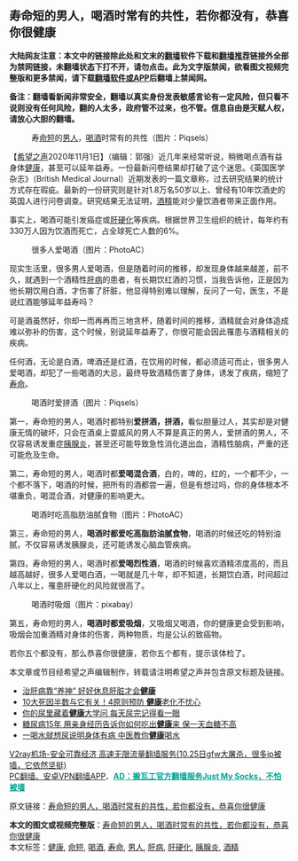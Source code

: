  <h2>寿命短的男人，喝酒时常有的共性，若你都没有，恭喜你很健康</h2> <p class="notice"><b>大陆网友注意：本文中的链接除此处和文末的<a href="https://github.com/bannedbook/fanqiang" >翻墙</a>软件下载和<a href="https://github.com/killgcd/justmysocks/blob/master/README.md">翻墙推荐</a>链接外全部为禁网链接，未翻墙状态下打不开，请勿点击。此为文字版禁闻，欲看图文视频完整版和更多禁闻，请下载<a href="https://github.com/bannedbook/fanqiang">翻墙软件或APP</a>后翻墙上禁闻网。</p><p>备注：翻墙看新闻非常安全，翻墙以真实身份发表敏感言论有一定风险，但只看不说则没有任何风险，翻的人太多，政府管不过来，也不管。信息自由是天赋人权，请放心大胆的翻墙。</b></p>  <div class="entry"> <figure><figcaption>寿<a href="https://www.bannedbook.org/bnews/tag/%E5%91%BD%E7%9F%AD/" class="st_tag internal_tag" rel="tag" title="标签 命短 下的日志">命短</a>的<a href="https://www.bannedbook.org/bnews/tag/%e7%94%b7%e4%ba%ba/" class="st_tag internal_tag" rel="tag" title="标签 男人 下的日志">男人</a>，<a href="https://www.bannedbook.org/bnews/tag/%E5%96%9D%E9%85%92/" class="st_tag internal_tag" rel="tag" title="标签 喝酒 下的日志">喝酒</a>时常有的共性（图片：Piqsels）</figcaption></figure> <p>【<span class='wp_keywordlink_affiliate'><a href="https://www.soundofhope.org" title="希望之声" target="_blank">希望之声</a></span>2020年11月1日】（编辑：郭强）近几年来经常听说，稍微喝点酒有益身体<a href="https://www.bannedbook.org/bnews/tag/%e5%81%a5%e5%ba%b7/" class="st_tag internal_tag" rel="tag" title="标签 健康 下的日志">健康</a>，甚至可以延年益寿。一份最新问卷结果却打破了这个迷思。《英国医学杂志》（British Medical Journal）近期发表的一篇文章称，过去研究结果的统计方式存在瑕疵。最新的一份研究则是针对1.8万名50岁以上、曾经有10年饮酒史的英国人进行问卷调查。研究结果无法证明，<a href="https://www.bannedbook.org/bnews/tag/%E9%85%92%E7%B2%BE/" class="st_tag internal_tag" rel="tag" title="标签 酒精 下的日志">酒精</a>能对少量饮酒者带来正面作用。</p> <p>事实上，喝酒可能引发癌症或<a href="https://www.bannedbook.org/bnews/tag/%e8%82%9d%e7%a1%ac%e5%8c%96/" class="st_tag internal_tag" rel="tag" title="标签 肝硬化 下的日志">肝硬化</a>等疾病。根据世界卫生组织的统计，每年约有330万人因为饮酒而死亡，占全球死亡人数的6%。</p> <figure><figcaption>很多人爱喝酒（图片：PhotoAC）</figcaption></figure> <p>现实生活里，很多男人爱喝酒，但是随着时间的推移，却发现身体越来越差，前不久，就遇到一个酒精性<a href="https://www.bannedbook.org/bnews/tag/%E8%82%9D%E7%97%85/" class="st_tag internal_tag" rel="tag" title="标签 肝病 下的日志">肝病</a>的患者，有长期饮红酒的习惯，当我告诉他，正是因为他长期饮用白酒，才伤害了肝脏，他显得特别难以理解，反问了一句，医生，不是说红酒能够延年益寿吗？</p>  <p>可是酒虽然好，你却一而再再而三地贪杯，随着时间的推移，酒精就会对身体造成难以弥补的伤害，这个时候，别说延年益寿了，你很可能会因此罹患与酒精相关的疾病。</p> <p>任何酒，无论是白酒，啤酒还是红酒，在饮用的时候，都必须适可而止，很多男人爱喝酒，却犯了一些喝酒的大忌，最终导致酒精伤害了身体，诱发了疾病，缩短了<a href="https://www.bannedbook.org/bnews/tag/%E5%AF%BF%E5%91%BD/" class="st_tag internal_tag" rel="tag" title="标签 寿命 下的日志">寿命</a>。</p> <figure><figcaption>喝酒时爱拼酒（图片：Piqsels）</figcaption></figure> <p>第一，寿命短的男人，喝酒时都特别<strong>爱拼酒，拼酒，</strong>看似胆量过人，其实却是对健康无情的破坏，只会在酒桌上耍威风的男人不算是真正的男人，爱拼酒的男人，不仅容易诱发重症<a href="https://www.bannedbook.org/bnews/tag/%e8%83%b0%e8%85%ba%e7%82%8e/" class="st_tag internal_tag" rel="tag" title="标签 胰腺炎 下的日志">胰腺炎</a>，甚至还可能导致急性消化道出血，酒精性脑病，严重的还可能危及生命。</p>  <p>第二，寿命短的男人，喝酒时都<strong>爱喝混合酒</strong>，白的，啤的，红的，一个都不少，一个都不落下，喝酒的时候，把所有的酒都尝一遍，但是有想过吗，你的身体根本不堪重负，喝混合酒，对健康的影响更大。</p> <figure><figcaption>喝酒时吃高脂肪油腻食物（图片：PhotoAC）</figcaption></figure> <p>第三，寿命短的男人，<strong>喝酒时都爱吃高脂肪油腻食物</strong>，喝酒的时候还吃的特别油腻，不仅容易诱发胰腺炎，还可能诱发心脑血管疾病。</p> <p>第四，寿命短的男人，喝酒时都<strong>爱喝烈性酒</strong>，喝酒的时候喜欢酒精浓度高的，而且越高越好，很多人爱喝白酒，一喝就是几十年，却不知道，长期饮白酒，时间超过八年以上，罹患肝硬化的风险就很高了。</p>  <figure><figcaption>喝酒时吸烟（图片：pixabay）</figcaption></figure> <p>第五，寿命短的男人，<strong>喝酒时都爱吸烟</strong>，又吸烟又喝酒，你的健康更会受到影响，吸烟会加重酒精对身体的伤害，两种物质，均是公认的致癌物。</p> <p>若你五个都没有，那么恭喜你很健康，若你五个都有，提示该体检了。</p> <p>本文章或节目经希望之声编辑制作，转载请注明希望之声并包含原文标题及链接。</p>  <ul class='op-related-articles' title='相关阅读'> <li><a href='https://www.bannedbook.org/bnews/comments/20201102/1424358.html' target='_blank'>治肝病靠“养神” 好好休息肝脏才会<b>健康</b></a></li> <li><a href='https://www.bannedbook.org/bnews/health/20201102/1424232.html' target='_blank'>10大死因半数与它有关！4原则预防 <b>健康</b>老化不忧心</a></li> <li><a href='https://www.bannedbook.org/bnews/health/20201102/1424138.html' target='_blank'>你的尿里藏着<b>健康</b>大学问 每天尿完记得看一眼</a></li> <li><a href='https://www.bannedbook.org/bnews/health/20201102/1424136.html' target='_blank'>糖尿病15年 用亲身经历告诉你如何吃出<b>健康</b>来 保一天血糖不高</a></li> <li><a href='https://www.bannedbook.org/bnews/lifebaike/20201101/1423804.html' target='_blank'>一喝水就想尿说明身体有病 中医教你<b>健康</b>喝水</a></li> </ul> <p class="texttj"> <a href="https://www.bannedbook.org/forum23/topic22702.html" target="_blank">V2ray机场-安全可靠经济 高速无限流量翻墙服务(10.25日gfw大屠杀，很多ip被墙，它依然坚挺)</a><br/> <a href="https://github.com/bannedbook/fanqiang/wiki/%E7%A6%81%E9%97%BB%E7%BD%91%E5%AE%89%E5%8D%93%E7%BF%BB%E5%A2%99%E6%96%B0%E9%97%BBAPP" target="_blank">PC翻墙、安卓VPN翻墙APP</a>、<span onclick="window.open('https://github.com/killgcd/justmysocks/blob/master/README.md')" style="font-weight:bold;color:#00A191;cursor:pointer;text-decoration:underline;outline:none">AD：搬瓦工官方翻墙服务Just My Socks，不怕被墙</span></p><p>原文链接：<a class="src_link"  href="https://www.soundofhope.org/post/378658" target="_blank">寿命短的男人，喝酒时常有的共性，若你都没有，恭喜你很健康</a></p><a name='sharetosocial'></a>       <div><b>本文的图文或视频完整版</b>：<a href='https://www.bannedbook.org/bnews/comments/20201102/1424359.html'>寿命短的男人，喝酒时常有的共性，若你都没有，恭喜你很健康</a></div>  </div><!--END ENTRY--> <div class="postfooter"> <div>本文标签：<a href="https://www.bannedbook.org/bnews/tag/%e5%81%a5%e5%ba%b7/" rel="tag">健康</a>, <a href="https://www.bannedbook.org/bnews/tag/%E5%91%BD%E7%9F%AD/" rel="tag">命短</a>, <a href="https://www.bannedbook.org/bnews/tag/%E5%96%9D%E9%85%92/" rel="tag">喝酒</a>, <a href="https://www.bannedbook.org/bnews/tag/%E5%AF%BF%E5%91%BD/" rel="tag">寿命</a>, <a href="https://www.bannedbook.org/bnews/tag/%e7%94%b7%e4%ba%ba/" rel="tag">男人</a>, <a href="https://www.bannedbook.org/bnews/tag/%E8%82%9D%E7%97%85/" rel="tag">肝病</a>, <a href="https://www.bannedbook.org/bnews/tag/%e8%82%9d%e7%a1%ac%e5%8c%96/" rel="tag">肝硬化</a>, <a href="https://www.bannedbook.org/bnews/tag/%e8%83%b0%e8%85%ba%e7%82%8e/" rel="tag">胰腺炎</a>, <a href="https://www.bannedbook.org/bnews/tag/%E9%85%92%E7%B2%BE/" rel="tag">酒精</a></div>  </div><!--END POSTFOOTER--> 
